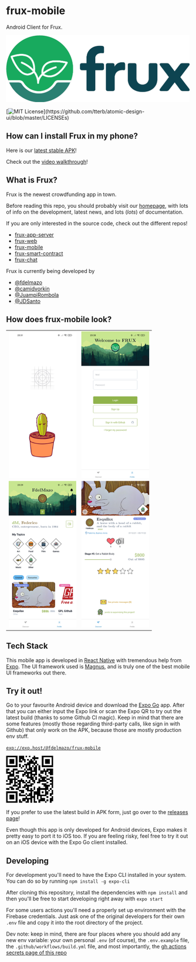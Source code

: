# frux-mobile

Android Client for Frux.

<a href="https://www.notion.so/fdelmazo/frux-efab2dee3dd74d52b2a57311a1891bd4"><img src="docs/logo.png" alt="Logo" width="500px"></a>

[![MIT License](https://img.shields.io/apm/l/atomic-design-ui.svg?)](https://github.com/tterb/atomic-design-ui/blob/master/LICENSEs)

## How can I install Frux in my phone?

Here is our [latest stable APK](https://github.com/FdelMazo/frux-mobile/releases/tag/29-07-2021)!

Check out the [video walkthrough](https://youtu.be/mN2ryNOUrfk)!

## What is Frux?

Frux is the newest crowdfunding app in town.

Before reading this repo, you should probably visit our [homepage](https://www.notion.so/fdelmazo/frux-efab2dee3dd74d52b2a57311a1891bd4), with lots of info on the development, latest news, and lots (_lots_) of documentation.

If you are only interested in the source code, check out the different repos!

- [frux-app-server](https://github.com/camidvorkin/frux-app-server)
- [frux-web](https://github.com/JuampiRombola/frux-web)
- [frux-mobile](https://github.com/FdelMazo/frux-mobile)
- [frux-smart-contract](https://github.com/JDSanto/frux-smart-contract)
- [frux-chat](https://github.com/JDSanto/frux-chat)

Frux is currently being developed by

- [@fdelmazo](https://www.github.com/FdelMazo)
- [@camidvorkin](https://www.github.com/camidvorkin)
- [@JuampiRombola](https://www.github.com/JuampiRombola)
- [@JDSanto](https://www.github.com/JDSanto)

## How does frux-mobile look?

<table align="center">
    <tr>
        <td><img src="docs/screenshot1.jpg" alt="screenshot1" height="400px"></td>
        <td><img src="docs/screenshot2.jpg" alt="screenshot2" height="400px"></td>
    </tr>
    <tr>
        <td><img src="docs/screenshot3.jpg" alt="screenshot3" height="400px"></td>
        <td><img src="docs/screenshot4.jpg" alt="screenshot4" height="400px"></td>
    </tr>
</table>

## Tech Stack

This mobile app is developed in [React Native](https://reactnative.dev/) with tremendous help from [Expo](https://expo.io/). The UI framework used is [Magnus](https://magnus-ui.com/), and is truly one of the best mobile UI frameworks out there.

## Try it out!

Go to your favourite Android device and download the [Expo Go](https://expo.io/client) app. After that you can either input the Expo link or scan the Expo QR to try out the latest build (thanks to some Github CI magic). Keep in mind that there are some features (mostly those regarding third-party calls, like sign in with Github) that only work on the APK, because those are mostly production env stuff.

[`exp://exp.host/@fdelmazo/frux-mobile`](https://expo.io/@fdelmazo/frux-mobile)

![](docs/expo.png)

If you prefer to use the latest build in APK form, just go over to the [releases page](https://github.com/FdelMazo/frux-mobile/releases)!

Even though this app is only developed for Android devices, Expo makes it pretty easy to port it to iOS too. If you are feeling risky, feel free to try it out on an iOS device with the Expo Go client installed.

## Developing

For development you'll need to have the Expo CLI installed in your system. You can do so by running `npm install -g expo-cli`

After cloning this repository, install the dependencies with `npm install` and then you'll be free to start developing right away with `expo start`

For some users actions you'll need a properly set up environment with the Firebase credentials. Just ask one of the original developers for their own `.env` file and copy it into the root directory of the project.

Dev note: keep in mind, there are four places where you should add any new env variable: your own personal `.env` (of course), the `.env.example` file, the `.github/workflows/build.yml` file, and most importantly, the [gh actions secrets page of this repo](https://github.com/FdelMazo/frux-mobile/settings/secrets/actions)
